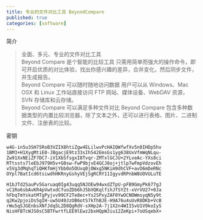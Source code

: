 ```yaml
---
title: 专业的文件对比工具 BeyondCompare
published: true
categories: [software]
---
```


简介
> 全面、多元、专业的文件对比工具  
> Beyond Compare 是个智能的比较工具
> 只需用简单而强大的操作命令，即可开启优质的对比体验，找出你感兴趣的差异，合并变化，然后同步文件，并生成报告。  
> Beyond Compare 可以随时随地访问数据
> 用户可以从 Windows、Mac OSX 和 Linux 工作站直接访问 FTP 网站、媒体设备、WebDAV 资源，SVN 存储库和云存储。  
> Beyond Compare 可以满足多种文件对比
> Beyond Compare 包含多种数据类型的内置比较浏览器，除了文本之外，还可以进行表格、图片、二进制文件、注册表的比较。

密钥
> 
```
w4G-in5u3SH75RoB3VZIX8htiZgw4ELilwvPcHAIQWfwfXv5n0IHDp5hv
1BM3+H1XygMtiE0-JBgacjE9tz33sIh542EmsGs1yg638UxVfmWqNLqu-
Zw91XxNEiZF7DC7-iV1XbSfsgxI8Tvqr-ZMTxlGCJU+2YLveAc-YXs8ci
RTtssts7leEbJ979H5v+G0sw-FwP9bjvE4GCJ8oj+jtlp7wFmpVdzovEh
v5Vg3dMqhqTiQHKfmHjYbb0o5OUxq0jOWxg5NKim9dhCVF+avO6mDeRNc
OYpl7BatIcd6tsiwdhHKRnyGshyVEjSgRCRY11IgyvdRPnbW8UOVULuTE
```
```
H1bJTd2SauPv5Garuaq0Ig43uqq5NJOEw94wxdZTpU-pFB9GmyPk677gJ
vC1Ro6sbAvKR4pVwtxdCfuoZDb6hJ5bVQKqlfihJfSYZt-xVrVU27+0Ja
hFbqTmYskatMTgPyjvv99CF2Te8ec+Ys2SPxyZAF0YwOCNOWmsyqN5y9t
q2Kw2pjoiDs5gIH-uw5U49JzOB6otS7kThBJE-H9A76u4uUvR8DKb+VcB
rWu5qSJGEnbsXNfJdq5L2D8QgRdV-sXHp2A-7j1X2n4WIISvU1V9koIyS
NisHFBTcWJS0sC5BTFwrtfLEE9lEwz2bxHQpWJiu12ZeKpi+7oUSqebX+
```